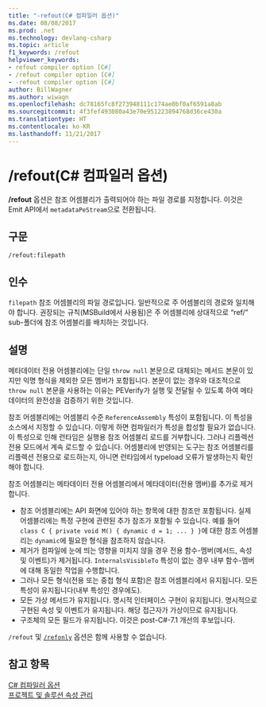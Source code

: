 ```yaml
---
title: "-refout(C# 컴파일러 옵션)"
ms.date: 08/08/2017
ms.prod: .net
ms.technology: devlang-csharp
ms.topic: article
f1_keywords: /refout
helpviewer_keywords:
- refout compiler option [C#]
- /refout compiler option [C#]
- -refout compiler option [C#]
author: BillWagner
ms.author: wiwagn
ms.openlocfilehash: dc78165fc8f273948111c174ae0bf0af6591a8ab
ms.sourcegitcommit: 4f3fef493080a43e70e951223894768d36ce430a
ms.translationtype: HT
ms.contentlocale: ko-KR
ms.lasthandoff: 11/21/2017
---
```

# <a name="refout-c-compiler-options"></a>/refout(C# 컴파일러 옵션)

**/refout** 옵션은 참조 어셈블리가 출력되어야 하는 파일 경로를 지정합니다. 이것은 Emit API에서 `metadataPeStream`으로 전환됩니다.

## <a name="syntax"></a>구문

```console
/refout:filepath
```

## <a name="arguments"></a>인수

 `filepath` 참조 어셈블리의 파일 경로입니다. 일반적으로 주 어셈블리의 경로와 일치해야 합니다. 권장되는 규칙(MSBuild에서 사용됨)은 주 어셈블리에 상대적으로 “ref/” sub-폴더에 참조 어셈블리를 배치하는 것입니다.

## <a name="remarks"></a>설명

메타데이터 전용 어셈블리에는 단일 `throw null` 본문으로 대체되는 메서드 본문이 있지만 익명 형식을 제외한 모든 멤버가 포함됩니다. 본문이 없는 경우와 대조적으로 `throw null` 본문을 사용하는 이유는 PEVerify가 실행 및 전달될 수 있도록 하여 메타데이터의 완전성을 검증하기 위한 것입니다.

참조 어셈블리에는 어셈블리 수준 `ReferenceAssembly` 특성이 포함됩니다. 이 특성을 소스에서 지정할 수 있습니다. 이렇게 하면 컴파일러가 특성을 합성할 필요가 없습니다. 이 특성으로 인해 런타임은 실행용 참조 어셈블리 로드를 거부합니다. 그러나 리플렉션 전용 모드에서 계속 로드할 수 있습니다. 어셈블리에 반영되는 도구는 참조 어셈블리를 리플렉션 전용으로 로드하는지, 아니면 런타임에서 typeload 오류가 발생하는지 확인해야 합니다.

참조 어셈블리는 메타데이터 전용 어셈블리에서 메타데이터(전용 멤버)를 추가로 제거합니다.

- 참조 어셈블리에는 API 화면에 있어야 하는 항목에 대한 참조만 포함됩니다. 실제 어셈블리에는 특정 구현에 관련된 추가 참조가 포함될 수 있습니다. 예를 들어 `class C { private void M() { dynamic d = 1; ... } }`에 대한 참조 어셈블리는 `dynamic`에 필요한 형식을 참조하지 않습니다.
- 제거가 컴파일에 눈에 띄는 영향을 미치지 않을 경우 전용 함수-멤버(메서드, 속성 및 이벤트)가 제거됩니다. `InternalsVisibleTo` 특성이 없는 경우 내부 함수-멤버에 대해 동일한 작업을 수행합니다.
- 그러나 모든 형식(전용 또는 중첩 형식 포함)은 참조 어셈블리에서 유지됩니다. 모든 특성이 유지됩니다(내부 특성인 경우에도).
- 모든 가상 메서드가 유지됩니다. 명시적 인터페이스 구현이 유지됩니다. 명시적으로 구현된 속성 및 이벤트가 유지됩니다. 해당 접근자가 가상이므로 유지됩니다.
- 구조체의 모든 필드가 유지됩니다. 이것은 post-C#-7.1 개선의 후보입니다.

`/refout` 및 [`/refonly`](refonly-compiler-option.md) 옵션은 함께 사용할 수 없습니다.

## <a name="see-also"></a>참고 항목
 [C# 컴파일러 옵션](../../../csharp/language-reference/compiler-options/index.md)  
 [프로젝트 및 솔루션 속성 관리](/visualstudio/ide/managing-project-and-solution-properties)
